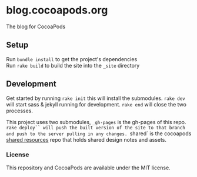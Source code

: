 # blog.cocoapods.org

The blog for CocoaPods

## Setup

Run `bundle install` to get the project's dependencies    
Run `rake build` to build the site into the `_site` directory

## Development

Get started by running `rake init` this will install the submodules.
`rake dev` will start sass & jekyll running for development.
`rake end` will close the two processes.

This project uses two submodules,
   `_gh-pages` is the gh-pages of this repo. `rake deploy`` will push the built version of the site to that branch and push to the server pulling in any changes.
   `shared` is the cocoapods [shared resources](https://github.com/CocoaPods/shared_resources) repo that holds shared design notes and assets.

### License

This repository and CocoaPods are available under the MIT license.

